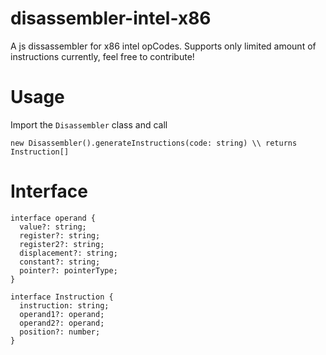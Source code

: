 # disassembler-intel-x86
A js dissassembler for x86 intel opCodes. Supports only limited amount of instructions currently, feel free to contribute!

# Usage
Import the `Disassembler` class and call 

``` 
new Disassembler().generateInstructions(code: string) \\ returns Instruction[]
```

# Interface
```
interface operand {
  value?: string;
  register?: string;
  register2?: string;
  displacement?: string;
  constant?: string;
  pointer?: pointerType;
}

interface Instruction {
  instruction: string;
  operand1?: operand;
  operand2?: operand;
  position?: number;
}

```
